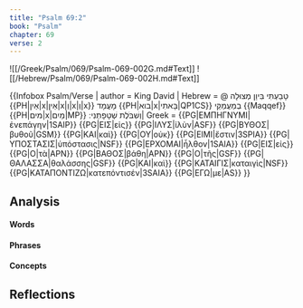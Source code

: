 ```yaml
---
title: "Psalm 69:2"
book: "Psalm"
chapter: 69
verse: 2
---
```

![[/Greek/Psalm/069/Psalm-069-002G.md#Text]]
![[/Hebrew/Psalm/069/Psalm-069-002H.md#Text]]

{{Infobox Psalm/Verse |
  author = King David |
  Hebrew = @
טָבַעְתִּי
בִּיוֵן
מְצוּלָה
{{PH|אַיִן|x|אֵין|x|וְ|x|וְ|x}}
מָעֳמָד
{{PH|בוא|x|בָּאתִי|QP1CS}}
בְמַעֲמַקֵּי
{{Maqqef}}{{PH|מים|x|מַיִם|MP}}
וְשִׁבֹּלֶת
שְׁטָפָתְנִי
׃|
  Greek = {{PG|ΕΜΠΗΓΝΥΜΙ|ἐνεπάγην|1SAIP}} {{PG|ΕΙΣ|εἰς}} {{PG|ΙΛΥΣ|ἰλὺν|ASF}} {{PG|ΒΥΘΟΣ|βυθοῦ|GSM}} {{PG|ΚΑΙ|καὶ}} {{PG|ΟΥ|οὐκ}} {{PG|ΕΙΜΙ|ἔστιν|3SPIA}} {{PG|ΥΠΟΣΤΑΣΙΣ|ὑπόστασις|NSF}} {{PG|ΕΡΧΟΜΑΙ|ἦλθον|1SAIA}} {{PG|ΕΙΣ|εἰς}} {{PG|Ο|τὰ|APN}} {{PG|ΒΑΘΟΣ|βάθη|APN}} {{PG|Ο|τῆς|GSF}} {{PG|ΘΑΛΑΣΣΑ|θαλάσσης|GSF}} {{PG|ΚΑΙ|καὶ}} {{PG|ΚΑΤΑΙΓΙΣ|καταιγὶς|NSF}} {{PG|ΚΑΤΑΠΟΝΤΙΖΩ|κατεπόντισέν|3SAIA}} {{PG|ΕΓΩ|με|AS}}
}}

## Analysis

#### Words

#### Phrases

#### Concepts

## Reflections
